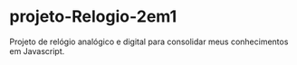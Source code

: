 # projeto-Relogio-2em1
 Projeto de relógio analógico e digital para consolidar meus conhecimentos em Javascript.
